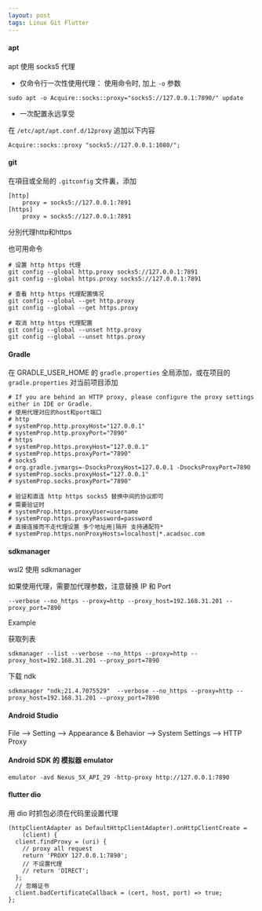 ```yaml
---
layout: post
tags: Linux Git Flutter
---
```


#### apt

apt 使用 socks5 代理

- 仅命令行一次性使用代理：
使用命令时, 加上 `-o` 参数
```
sudo apt -o Acquire::socks::proxy="socks5://127.0.0.1:7890/" update
```

- 一次配置永远享受

在 `/etc/apt/apt.conf.d/12proxy` 追加以下内容
```
Acquire::socks::proxy "socks5://127.0.0.1:1080/";
```

#### git

在項目或全局的 `.gitconfig` 文件裏，添加
```
[http]
	proxy = socks5://127.0.0.1:7891
[https]
	proxy = socks5://127.0.0.1:7891
```
分別代理http和https

也可用命令
```
# 设置 http https 代理
git config --global http.proxy socks5://127.0.0.1:7891
git config --global https.proxy socks5://127.0.0.1:7891

# 查看 http https 代理配置情况
git config --global --get http.proxy
git config --global --get https.proxy

# 取消 http https 代理配置
git config --global --unset http.proxy
git config --global --unset https.proxy
```

#### Gradle

在 GRADLE_USER_HOME 的 `gradle.properties` 全局添加，或在项目的 `gradle.properties` 对当前项目添加
```
# If you are behind an HTTP proxy, please configure the proxy settings either in IDE or Gradle.
# 使用代理对应的host和port端口
# http
# systemProp.http.proxyHost="127.0.0.1"
# systemProp.http.proxyPort="7890"
# https
# systemProp.https.proxyHost="127.0.0.1"
# systemProp.https.proxyPort="7890"
# socks5
# org.gradle.jvmargs=-DsocksProxyHost=127.0.0.1 -DsocksProxyPort=7890
# systemProp.socks.proxyHost="127.0.0.1"
# systemProp.socks.proxyPort="7890"

# 验证和直连 http https socks5 替换中间的协议即可
# 需要验证时
# systemProp.https.proxyUser=username
# systemProp.https.proxyPassword=password
# 直接连接而不走代理设置 多个地址用|隔开 支持通配符*
# systemProp.https.nonProxyHosts=localhost|*.acadsoc.com
```

#### sdkmanager

wsl2 使用 sdkmanager

如果使用代理，需要加代理参数，注意替换 IP 和 Port

```
--verbose --no_https --proxy=http --proxy_host=192.168.31.201 --proxy_port=7890
```

Example

获取列表
```
sdkmanager --list --verbose --no_https --proxy=http --proxy_host=192.168.31.201 --proxy_port=7890
```

下载 ndk
```
sdkmanager "ndk;21.4.7075529"  --verbose --no_https --proxy=http --proxy_host=192.168.31.201 --proxy_port=7890
```

#### Android Studio

File --> Setting --> Appearance & Behavior --> System Settings --> HTTP Proxy

#### Android SDK 的 模拟器 emulator

```
emulator -avd Nexus_5X_API_29 -http-proxy http://127.0.0.1:7890
```

#### flutter dio

用 dio 时抓包必须在代码里设置代理

```
(httpClientAdapter as DefaultHttpClientAdapter).onHttpClientCreate =
    (client) {
  client.findProxy = (uri) {
    // proxy all request
    return 'PROXY 127.0.0.1:7890';
    // 不设置代理
    // return 'DIRECT';
  };
  // 忽略证书
  client.badCertificateCallback = (cert, host, port) => true;
};
```
